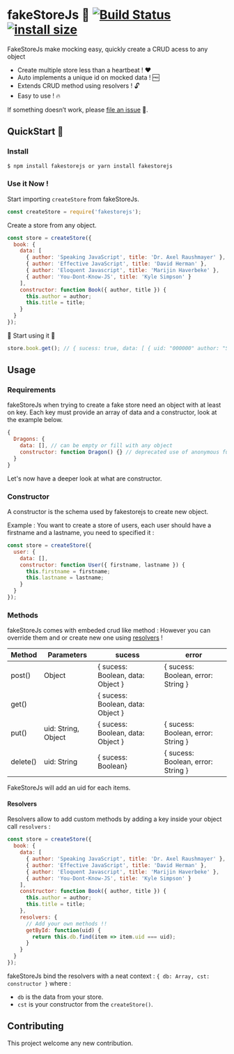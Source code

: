 # fakeStoreJs :construction: [![Build Status](https://travis-ci.org/FabienGreard/fakeStoreJs.svg?branch=master)](https://travis-ci.org/FabienGreard/fakeStoreJs)[![install size](https://packagephobia.now.sh/badge?p=fakestorejs)](https://packagephobia.now.sh/result?p=fakestorejs)

FakeStoreJs make mocking easy, quickly create a CRUD acess to any object

- Create multiple store less than a heartbeat ! :hearts:
- Auto implements a unique id on mocked data ! :free:
- Extends CRUD method using resolvers ! :unlock:
- Easy to use ! 🔥

If something doesn’t work, please [file an issue](https://github.com/FabienGreard/fakeStoreJs/issues/new) :bug:.

## QuickStart :rocket:

### Install

```sh
$ npm install fakestorejs or yarn install fakestorejs
```

### Use it Now !

Start importing `createStore` from fakeStoreJs.

```javascript
const createStore = require('fakestorejs');
```

Create a store from any object.

```javascript
const store = createStore({
  book: {
    data: [
      { author: 'Speaking JavaScript', title: 'Dr. Axel Raushmayer' },
      { author: 'Effective JavaScript', title: 'David Herman' },
      { author: 'Eloquent Javascript', title: 'Marijin Haverbeke' },
      { author: 'You-Dont-Know-JS', title: 'Kyle Simpson' }
    ],
    constructor: function Book({ author, title }) {
      this.author = author;
      this.title = title;
    }
  }
});
```

:tada: Start using it :tada:

```javascript
store.book.get(); // { sucess: true, data: [ { uid: "000000" author: "Speaking JavaScript", title: "Dr. Axel Raushmayer" }, ...] }
```

## Usage

### Requirements

fakeStoreJs when trying to create a fake store need an object with at least on key.
Each key must provide an array of data and a constructor, look at the example below.

```javascript
{
  Dragons: {
    data: [], // can be empty or fill with any object
    constructor: function Dragon() {} // deprecated use of anonymous function
  }
}
```

Let's now have a deeper look at what are constructor.

### Constructor

A constructor is the schema used by fakestorejs to create new object.

Example : You want to create a store of users, each user should have a firstname and a lastname, you need to specified it :

```javascript
const store = createStore({
  user: {
    data: [],
    constructor: function User({ firstname, lastname }) {
      this.firstname = firstname;
      this.lastname = lastname;
    }
  }
});
```

### Methods

fakeStoreJs comes with embeded crud like method :
However you can override them and or create new one using [resolvers](https://github.com/FabienGreard/fakeStoreJs#Resolvers) !

| Method   | Parameters          | sucess                            | error                              |
| -------- | ------------------- | --------------------------------- | ---------------------------------- |
| post()   | Object              | { sucess: Boolean, data: Object } | { sucess: Boolean, error: String } |
| get()    |                     | { sucess: Boolean, data: Object } |                                    |
| put()    | uid: String, Object | { sucess: Boolean, data: Object } | { sucess: Boolean, error: String } |
| delete() | uid: String         | { sucess: Boolean}                | { sucess: Boolean, error: String } |

FakeStoreJs will add an uid for each items.

#### Resolvers

Resolvers allow to add custom methods by adding a key inside your object call `resolvers` :

```javascript
const store = createStore({
  book: {
    data: [
      { author: 'Speaking JavaScript', title: 'Dr. Axel Raushmayer' },
      { author: 'Effective JavaScript', title: 'David Herman' },
      { author: 'Eloquent Javascript', title: 'Marijin Haverbeke' },
      { author: 'You-Dont-Know-JS', title: 'Kyle Simpson' }
    ],
    constructor: function Book({ author, title }) {
      this.author = author;
      this.title = title;
    },
    resolvers: {
      // Add your own methods !!
      getById: function(uid) {
        return this.db.find(item => item.uid === uid);
      }
    }
  }
});
```

fakeStoreJs bind the resolvers with a neat context : `{ db: Array, cst: constructor }` where :

- `db` is the data from your store.
- `cst` is your constructor from the `createStore()`.

## Contributing

This project welcome any new contribution.
